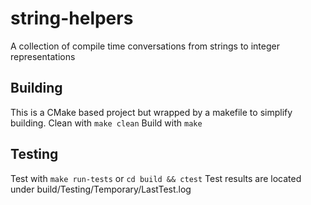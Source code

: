 # string-helpers
A collection of compile time conversations from strings to integer representations
## Building
This is a CMake based project but wrapped by a makefile to simplify building.
Clean with `make clean`
Build with `make`

## Testing
Test with `make run-tests` or `cd build && ctest`
Test results are located under build/Testing/Temporary/LastTest.log